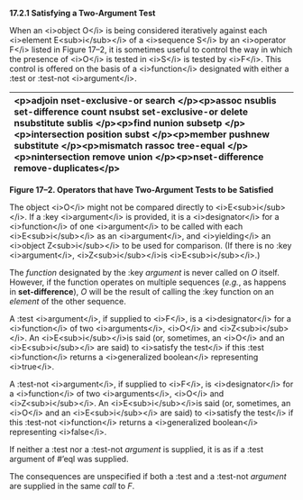 **17.2.1 Satisfying a Two-Argument Test** 

When an \<i\>object O\</i\> is being considered iteratively against each \<i\>element E\<sub\>i\</sub\>\</i\> of a \<i\>sequence S\</i\> by an \<i\>operator F\</i\> listed in Figure 17–2, it is sometimes useful to control the way in which the presence of \<i\>O\</i\> is tested in \<i\>S\</i\> is tested by \<i\>F\</i\>. This control is offered on the basis of a \<i\>function\</i\> designated with either a :test or :test-not \<i\>argument\</i\>. 

|\<p\>**adjoin nset-exclusive-or search** \</p\>\<p\>**assoc nsublis set-difference count nsubst set-exclusive-or delete nsubstitute sublis** \</p\>\<p\>**find nunion subsetp** \</p\>\<p\>**intersection position subst** \</p\>\<p\>**member pushnew substitute** \</p\>\<p\>**mismatch rassoc tree-equal** \</p\>\<p\>**nintersection remove union** \</p\>\<p\>**nset-difference remove-duplicates**\</p\>|
| :- |


**Figure 17–2. Operators that have Two-Argument Tests to be Satisfied** 

The object \<i\>O\</i\> might not be compared directly to \<i\>E\<sub\>i\</sub\>\</i\>. If a :key \<i\>argument\</i\> is provided, it is a \<i\>designator\</i\> for a \<i\>function\</i\> of one \<i\>argument\</i\> to be called with each \<i\>E\<sub\>i\</sub\>\</i\> as an \<i\>argument\</i\>, and \<i\>yielding\</i\> an \<i\>object Z\<sub\>i\</sub\>\</i\> to be used for comparison. (If there is no :key \<i\>argument\</i\>, \<i\>Z\<sub\>i\</sub\>\</i\>is \<i\>E\<sub\>i\</sub\>\</i\>.) 

The *function* designated by the :key *argument* is never called on *O* itself. However, if the function operates on multiple sequences (*e.g.*, as happens in **set-difference**), *O* will be the result of calling the :key function on an *element* of the other sequence. 

A :test \<i\>argument\</i\>, if supplied to \<i\>F\</i\>, is a \<i\>designator\</i\> for a \<i\>function\</i\> of two \<i\>arguments\</i\>, \<i\>O\</i\> and \<i\>Z\<sub\>i\</sub\>\</i\>. An \<i\>E\<sub\>i\</sub\>\</i\>is said (or, sometimes, an \<i\>O\</i\> and an \<i\>E\<sub\>i\</sub\>\</i\> are said) to \<i\>satisfy the test\</i\> if this :test \<i\>function\</i\> returns a \<i\>generalized boolean\</i\> representing \<i\>true\</i\>. 

A :test-not \<i\>argument\</i\>, if supplied to \<i\>F\</i\>, is \<i\>designator\</i\> for a \<i\>function\</i\> of two \<i\>arguments\</i\>, \<i\>O\</i\> and \<i\>Z\<sub\>i\</sub\>\</i\>. An \<i\>E\<sub\>i\</sub\>\</i\>is said (or, sometimes, an \<i\>O\</i\> and an \<i\>E\<sub\>i\</sub\>\</i\> are said) to \<i\>satisfy the test\</i\> if this :test-not \<i\>function\</i\> returns a \<i\>generalized boolean\</i\> representing \<i\>false\</i\>. 

If neither a :test nor a :test-not *argument* is supplied, it is as if a :test argument of #’eql was supplied. 

The consequences are unspecified if both a :test and a :test-not *argument* are supplied in the same *call* to *F*. 



 

 


